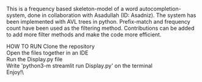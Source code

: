 This is a frequency based skeleton-model of a word autocompletion-system, done in collaboration with Asadullah (ID: Asadniz). The system has been implemented with AVL trees in python. Prefix-match and frequency count have been used as the filtering method. Contributions can be added to add more filter methods and make the code more efficient.

HOW TO RUN
Clone the repository\
Open the files together in an IDE\
Run the Display.py file\
Write 'python3-m streamlit run Display.py' on the terminal\
Enjoy!\
